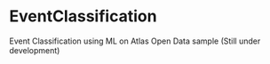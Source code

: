 # EventClassification
Event Classification using ML on Atlas Open Data sample (Still under development)
